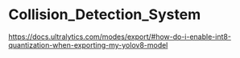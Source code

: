 # Collision_Detection_System

https://docs.ultralytics.com/modes/export/#how-do-i-enable-int8-quantization-when-exporting-my-yolov8-model
